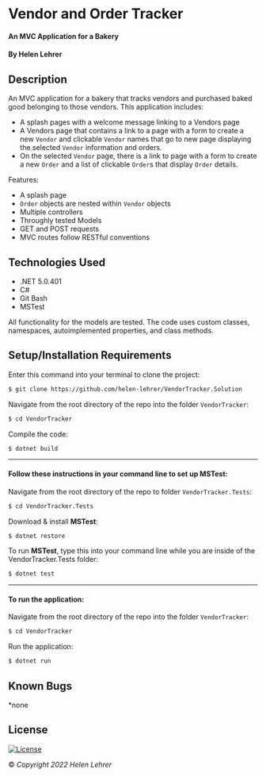 # Vendor and Order Tracker

#### An MVC Application for a Bakery

#### By Helen Lehrer

## Description

 An MVC application for a bakery that tracks vendors and purchased baked good belonging to those vendors. This application includes:

* A splash pages with a welcome message linking to a Vendors page
* A Vendors page that contains a link to a page with a form to create a new `Vendor` and clickable `Vendor` names that go to new page displaying the selected `Vendor` information and orders.
* On the selected `Vendor` page, there is a link to page with a form to create a new `Order` and a list of clickable `Order`s that display `Order` details.

Features:

* A splash page
* `Order` objects are nested within `Vendor` objects
* Multiple controllers 
* Throughly tested Models
* GET and POST requests
* MVC routes follow RESTful conventions

## Technologies Used

* .NET 5.0.401
* C#
* Git Bash
* MSTest

All functionality for the models are tested. The code uses custom classes, namespaces, autoimplemented properties, and class methods.

## Setup/Installation Requirements

Enter this command into your terminal to clone the project: 
```bash
$ git clone https://github.com/helen-lehrer/VendorTracker.Solution
```

Navigate from the root directory of the repo into the folder `VendorTracker`:
```bash
$ cd VendorTracker
```

Compile the code: 
```bash
$ dotnet build
```

---

#### Follow these instructions in your command line to set up **MSTest**:

Navigate from the root directory of the repo to folder `VendorTracker.Tests`: 
```bash
$ cd VendorTracker.Tests
```

Download & install **MSTest**: 
```bash
$ dotnet restore
```

To run **MSTest**, type this into your command line while you are inside of the VendorTracker.Tests folder: 
```bash
$ dotnet test
```

---

#### To run the application: 

Navigate from the root directory of the repo into the folder `VendorTracker`:
```bash
$ cd VendorTracker
```

Run the application:
```bash
$ dotnet run
```

## Known Bugs

*none

## License
[![License](https://img.shields.io/badge/License-BSD_3--Clause-blue.svg)](https://opensource.org/licenses/BSD-3-Clause)

&copy; _Copyright 2022 Helen Lehrer_
